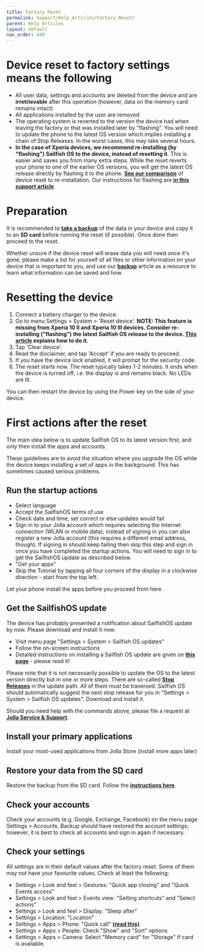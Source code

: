 ```yaml
---
title: Factory Reset
permalink: Support/Help_Articles/Factory_Reset/
parent: Help Articles
layout: default
nav_order: 440
---
```


# Device reset to factory settings means the following

* All user data, settings and accounts are deleted from the device and are **irretrievable** after this operation (however, data on the memory card remains intact) 
* All applications installed by the user are removed
* The operating system is reverted to the version the device had when leaving the factory or that was installed later by "flashing". You will need to update the phone to the latest OS version which implies installing a chain of Stop Releases. In the worst cases, this may take several hours.
* **In the case of Xperia devices, we recommend re-installing (by "flashing") Sailfish OS to the device, instead of resetting it**. This is easier and saves you from many extra steps. While the reset reverts your phone to one of the earlier OS versions, you will get the latest OS release directly by flashing it to the phone. **[See our comparison](/Support/Help_Articles/Tips_and_Tricks/#total-device-reset)** of device reset to re-installation. Our instructions for flashing are **[in this support article](/Support/Help_Articles/Reinstalling_Sailfish_OS/)**.

# Preparation
It is recommended to **[take a backup](/Support/Help_Articles/Backup/Backup_and_Restore/)** of the data in your device and copy it to an **SD card** before running the reset (if possible). Once done then proceed to the reset.

Whether unsure if the device reset will erase data you will need once it's gone, please make a list for yourself of all files or other information on your device that is important to you, and use our  **[backup](/Support/Help_Articles/Backup/Backup_and_Restore/)** article as a resource to learn what information can be saved and how.

# Resetting the device
1. Connect a battery charger to the device.
2. Go to menu Settings > System > 'Reset device'.
**NOTE: This feature is missing from Xperia 10 II and Xperia 10 III devices. Consider re-installing ("flashing") the latest Sailfish OS release to the device. [This article](/Support/Help_Articles/Reinstalling_Sailfish_OS/) explains how to do it.**
3. Tap 'Clear device'.
4. Read the disclaimer, and tap 'Accept' if you are ready to proceed.
5. If you have the device lock enabled, it will prompt for the security code.
6. The reset starts now.
The reset typically takes 1-2 minutes. It ends when the device is turned off, i.e. the display is and remains black. No LEDs are lit.

You can then restart the device by using the Power key on the side of your device.

# First actions after the reset
The main idea below is to update Sailfish OS to its latest version first, and only then install the apps and accounts.

These guidelines are to avoid the situation where you upgrade the OS while the device keeps installing a set of apps in the background. This has sometimes caused serious problems.

## Run the startup actions
* Select language
* Accept the SailfishOS terms of use
* Check date and time; set correct or else updates would fail
* Sign in to your Jolla account which requires selecting the Internet connection (WLAN or mobile data); instead of signing in you can also register a new Jolla account (this requires a different email address, though).  If signing in should keep failing then skip this step and sign in once you have completed the startup actions. You will need to sign in to get the SailfishOS update as described below.
* "Get your apps"
* Skip the Tutorial by tapping all four corners of the display in a clockwise direction - start from the top left.

Let your phone install the apps before you proceed from here.

## Get the SailfishOS update
The device has probably presented a notification about SailfishOS update by now. Please download and install it now:
* Visit menu page "Settings > System > Sailfish OS updates"
* Follow the on-screen instructions
* Detailed instructions on installing a Sailfish OS update are given on **[this page](/Support/Help_Articles/Updating_Sailfish_OS/)** - please read it!

Please note that it is not necessarily possible to update the OS to the latest version directly but in one or more steps. There are so-called **[Stop Releases](/Support/Help_Articles/Updating_Sailfish_OS/#the-update-path-and-stop-releases)** in the update path. All of them must be traversed. Sailfish OS should automatically suggest the next stop release for you in "Settings > System > Sailfish OS updates".  Download and install it.

Should you need help with the commands above, please file a request at **[Jolla Service & Support](https://jolla.zendesk.com/hc/en-us/requests/new)**.

## Install your primary applications
Install your most-used applications from Jolla Store (install more apps later)

## Restore your data from the SD card
Restore the backup from the SD card.  Follow the **[instructions here](/Support/Help_Articles/Backup/Backup_and_Restore/)**.

## Check your accounts
Check your accounts (e.g. Google, Exchange, Facebook) on the menu page Settings > Accounts. Backup should have restored the account settings; however, it is best to check all accounts and sign in again if necessary.

## Check your settings
All settings are in their default values after the factory reset. Some of them may not have your favourite values. Check at least the following:

* Settings > Look and feel > Gestures: "Quick app closing" and "Quick Events access"
* Settings > Look and feel > Events view: "Setting shortcuts" and "Select actions"
* Settings > Look and feel > Display: "Sleep after"
* Settings > Location: "Location"
* Settings > Apps > Phone: "Quick call" **[(read this)](/Support/Help_Articles/Tips_and_Tricks/#quick-calls-from-the-call-history)**
* Settings > Apps > People: Check "Show" and "Sort" options
* Settings > Apps > Camera: Select "Memory card" for "Storage" if card is available.


